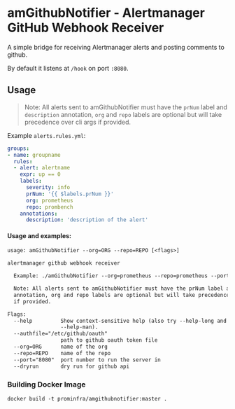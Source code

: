 # amGithubNotifier - Alertmanager GitHub Webhook Receiver

A simple bridge for receiving Alertmanager alerts and posting comments to github.

By default it listens at `/hook` on port `:8080`.

## Usage

> Note: All alerts sent to amGithubNotifier must have the `prNum` label and `description` annotation, `org` and `repo` labels are optional but will take precedence over cli args if provided.

Example `alerts.rules.yml`:
```yaml
groups:
- name: groupname
  rules:
  - alert: alertname
    expr: up == 0
    labels:
      severity: info
      prNum: '{{ $labels.prNum }}'
      org: prometheus
      repo: prombench
    annotations:
      description: 'description of the alert'
```

#### Usage and examples:
[embedmd]:# (amGithubNotifier-flags.txt)
```txt
usage: amGithubNotifier --org=ORG --repo=REPO [<flags>]

alertmanager github webhook receiver

  Example: ./amGithubNotifier --org=prometheus --repo=prometheus --port=8080

  Note: All alerts sent to amGithubNotifier must have the prNum label and description
  annotation, org and repo labels are optional but will take precedence over cli args
  if provided.

Flags:
  --help         Show context-sensitive help (also try --help-long and
                 --help-man).
  --authfile="/etc/github/oauth"
                 path to github oauth token file
  --org=ORG      name of the org
  --repo=REPO    name of the repo
  --port="8080"  port number to run the server in
  --dryrun       dry run for github api

```
### Building Docker Image
```
docker build -t prominfra/amgithubnotifier:master .
```
